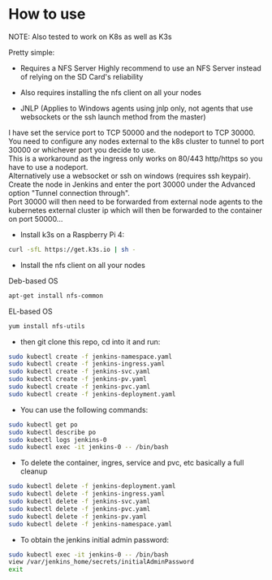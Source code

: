 # How to use

NOTE: Also tested to work on K8s as well as K3s

Pretty simple:

* Requires a NFS Server
Highly recommend to use an NFS Server instead of relying on the SD Card's reliability

* Also requires installing the nfs client on all your nodes

* JNLP (Applies to Windows agents using jnlp only, not agents that use websockets or the ssh launch method from the master)  

I have set the service port to TCP 50000 and the nodeport to TCP 30000.  
You need to configure any nodes external to the k8s cluster to tunnel to port 30000 or whichever port you decide to use.  
This is a workaround as the ingress only works on 80/443 http/https so you have to use a nodeport.  
Alternatively use a websocket or ssh on windows (requires ssh keypair).  
Create the node in Jenkins and enter the port 30000 under the Advanced option "Tunnel connection through".  
Port 30000 will then need to be forwarded from external node agents to the kubernetes external cluster ip which will then be forwarded to the container on port 50000...  


* Install k3s on a Raspberry Pi 4:
```bash
curl -sfL https://get.k3s.io | sh -
```

* Install the nfs client on all your nodes

Deb-based OS
```bash
apt-get install nfs-common
```
EL-based OS
```bash
yum install nfs-utils
```

* then git clone this repo, cd into it and run:
```bash
sudo kubectl create -f jenkins-namespace.yaml
sudo kubectl create -f jenkins-ingress.yaml
sudo kubectl create -f jenkins-svc.yaml
sudo kubectl create -f jenkins-pv.yaml
sudo kubectl create -f jenkins-pvc.yaml
sudo kubectl create -f jenkins-deployment.yaml
```

* You can use the following commands:
```bash
sudo kubectl get po
sudo kubectl describe po
sudo kubectl logs jenkins-0
sudo kubectl exec -it jenkins-0 -- /bin/bash
```

* To delete the container, ingres, service and pvc, etc basically a full cleanup
```bash
sudo kubectl delete -f jenkins-deployment.yaml
sudo kubectl delete -f jenkins-ingress.yaml
sudo kubectl delete -f jenkins-svc.yaml
sudo kubectl delete -f jenkins-pvc.yaml
sudo kubectl delete -f jenkins-pv.yaml
sudo kubectl delete -f jenkins-namespace.yaml
```

* To obtain the jenkins initial admin password:
```bash
sudo kubectl exec -it jenkins-0 -- /bin/bash
view /var/jenkins_home/secrets/initialAdminPassword
exit
```
